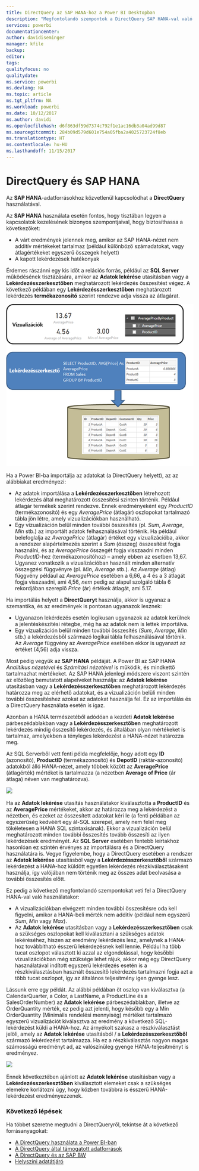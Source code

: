 ```yaml
---
title: DirectQuery az SAP HANA-hoz a Power BI Desktopban
description: "Megfontolandó szempontok a DirectQuery SAP HANA-val való használatakor"
services: powerbi
documentationcenter: 
author: davidiseminger
manager: kfile
backup: 
editor: 
tags: 
qualityfocus: no
qualitydate: 
ms.service: powerbi
ms.devlang: NA
ms.topic: article
ms.tgt_pltfrm: NA
ms.workload: powerbi
ms.date: 10/12/2017
ms.author: davidi
ms.openlocfilehash: d6f863df59d7374c792f1e1ac16db3a04ad99d87
ms.sourcegitcommit: 284b09d579d601e754a05fba2a4025723724f8eb
ms.translationtype: HT
ms.contentlocale: hu-HU
ms.lasthandoff: 11/15/2017
---
```

# <a name="directquery-and-sap-hana"></a>DirectQuery és SAP HANA
Az **SAP HANA**-adatforrásokhoz közvetlenül kapcsolódhat a **DirectQuery** használatával.

Az **SAP HANA** használata esetén fontos, hogy tisztában legyen a kapcsolatok kezelésének bizonyos szempontjaival, hogy biztosíthassa a következőket:

* A várt eredmények jelennek meg, amikor az SAP HANA-nézet nem additív mértékeket tartalmaz (például különböző számadatokat, vagy átlagértékeket egyszerű összegek helyett)
* A kapott lekérdezések hatékonyak

Érdemes rászánni egy kis időt a relációs forrás, például az **SQL Server** működésének tisztázására, amikor az **Adatok lekérése** utasításban vagy a **Lekérdezésszerkesztőben** meghatározott lekérdezés összesítést végez. A következő példában egy **Lekérdezésszerkesztőben** meghatározott lekérdezés **termékazonosító** szerint rendezve adja vissza az átlagárat.

![](media/desktop-directquery-sap-hana/directquery-sap-hana_01.png)

Ha a Power BI-ba importálja az adatokat (a DirectQuery helyett), az az alábbiakat eredményezi:

* Az adatok importálása a **Lekérdezésszerkesztőben** létrehozott lekérdezés által meghatározott összesítési szinten történik. Például átlagár termékek szerint rendezve. Ennek eredményeként egy *ProductID* (termékazonosító) és egy *AveragePrice* (átlagár) oszlopokat tartalmazó tábla jön létre, amely vizualizációkban használható.
* Egy vizualizáción belül minden további összesítés (pl. *Sum*, *Average*, *Min* stb.) az importált adatok felhasználásával történik.  Ha például belefoglalja az *AveragePrice* (átlagár) értéket egy vizualizációba, akkor a rendszer alapértelmezés szerint a *Sum* (összeg) összesítést fogja használni, és az *AveragePrice* összegét fogja visszaadni minden *ProductID*-hez (termékazonosítóhoz) – amely ebben az esetben 13,67. Ugyanez vonatkozik a vizualizációban használt minden alternatív összegzési függvényre (pl. *Min*, *Average* stb.). Az *Average* (átlag) függvény például az *AveragePrice* esetében a 6,66, a 4 és a 3 átlagát fogja visszaadni, ami 4,56, *nem* pedig az alapul szolgáló tábla 6 rekordjában szereplő *Price* (ár) értékek átlagát, ami 5.17.

Ha importálás helyett a **DirectQueryt** használja, akkor is ugyanaz a szemantika, és az eredmények is pontosan ugyanazok lesznek:

* Ugyanazon lekérdezés esetén logikusan ugyanazok az adatok kerülnek a jelentéskészítési rétegbe, még ha az adatok nem is lettek importálva.
* Egy vizualizáción belül minden további összesítés (*Sum*, *Average*, *Min* stb.) a lekérdezésből származó logikai tábla felhasználásával történik. Az *Average* függvény az *AveragePrice* esetében ekkor is ugyanazt az értéket (4,56) adja vissza.

Most pedig vegyük az **SAP HANA** példáját. A Power BI az SAP HANA *Analitikus nézetével* és *Számítási nézetével* is működik, és mindkettő tartalmazhat mértékeket. Az SAP HANA jelenlegi módszere viszont szintén az előzőleg bemutatott alapelveket használja: az **Adatok lekérése** utasításban vagy a **Lekérdezésszerkesztőben** meghatározott lekérdezés határozza meg az elérhető adatokat, és a vizualizáción belüli minden további összesítéshez azokat az adatokat használja fel. Ez az importálás és a DirectQuery használata esetén is igaz.

Azonban a HANA természetéből adódóan a kezdeti **Adatok lekérése** párbeszédablakban vagy a **Lekérdezésszerkesztőben** meghatározott lekérdezés mindig összesítő lekérdezés, és általában olyan mértékeket is tartalmaz, amelyekben a tényleges lekérdezést a HANA-nézet határozza meg.

Az SQL Serverből vett fenti példa megfelelője, hogy adott egy **ID** (azonosító), **ProductID** (termékazonosító) és **DepotID** (raktár-azonosító) adatokból álló HANA-nézet, amely többek között az **AveragePrice** (átlagérték) mértéket is tartalmazza (a nézetben **Average of Price** (ár átlaga) néven van meghatározva).

![](media/desktop-directquery-sap-hana/directquery-sap-hana_02.png)

Ha az **Adatok lekérése** utasítás használatakor kiválasztotta a **ProductID** és az **AveragePrice** mértékeket, akkor az határozza meg a lekérdezést a nézetben, és ezeket az összesített adatokat kéri le (a fenti példában az egyszerűség kedvéért egy ál-SQL szerepel, amely nem felel meg tökéletesen a HANA SQL szintaxisának). Ekkor a vizualizáción belül meghatározott minden további összesítés tovább összesíti az ilyen lekérdezések eredményét. Az **SQL Server** esetében fentebb leírtakhoz hasonlóan ez szintén érvényes az importálásra és a DirectQuery használatára is. Vegye figyelembe, hogy a DirectQuery esetében a rendszer az **Adatok lekérése** utasításból vagy a **Lekérdezésszerkesztőből** származó lekérdezést a HANA-hoz küldött egyetlen lekérdezés részkiválasztásaként használja, így valójában nem történik meg az összes adat beolvasása a további összesítés előtt.

Ez pedig a következő megfontolandó szempontokat veti fel a DirectQuery HANA-val való használatakor:

* A vizualizációkban elvégzett minden további összesítésre oda kell figyelni, amikor a HANA-beli mérték nem additív (például nem egyszerű *Sum*, *Min* vagy *Max*).
* Az **Adatok lekérése** utasításban vagy a **Lekérdezésszerkesztőben** csak a szükséges oszlopokat kell kiválasztani a szükséges adatok lekéréséhez, hiszen az eredmény lekérdezés lesz, amelynek a HANA-hoz továbbítható ésszerű lekérdezésnek kell lennie. Például ha több tucat oszlopot választott ki azzal az elgondolással, hogy későbbi vizualizációkban még szüksége lehet rájuk, akkor még egy DirectQuery használatával indított egyszerű lekérdezés esetén is a részkiválasztásban használt összesítő lekérdezés tartalmazni fogja azt a több tucat oszlopot, így az általános teljesítmény igen gyenge lesz.

Lássunk erre egy példát. Az alábbi példában öt oszlop van kiválasztva (a CalendarQuarter, a Color, a LastName, a ProductLine és a SalesOrderNumber) az **Adatok lekérése** párbeszédablakban, illetve az OrderQuantity mérték, ez pedig azt jelenti, hogy később egy a Min OrderQuantity (Minimális rendelési mennyiség) mértéket tartalmazó egyszerű vizualizációt kiválasztva az eredmény a következő SQL-lekérdezést küldi a HANA-hoz. Az árnyékolt szakasz a részkiválasztást jelöli, amely az **Adatok lekérése** utasításból /  a **Lekérdezésszerkesztőből** származó lekérdezést tartalmazza. Ha ez a részkiválasztás nagyon magas számosságú eredményt ad, az valószínűleg gyenge HANA-teljesítményt is eredményez.

![](media/desktop-directquery-sap-hana/directquery-sap-hana_03.png)

Ennek következtében ajánlott az **Adatok lekérése** utasításban vagy a **Lekérdezésszerkesztőben** kiválasztott elemeket csak a szükséges elemekre korlátozni úgy, hogy közben továbbra is ésszerű HANA-lekérdezést eredményezzenek.

### <a name="next-steps"></a>Következő lépések
Ha többet szeretne megtudni a DirectQueryről, tekintse át a következő forrásanyagokat:

* [A DirectQuery használata a Power BI-ban](desktop-directquery-about.md)
* [A DirectQuery által támogatott adatforrások](desktop-directquery-data-sources.md)
* [A DirectQuery és az SAP BW](desktop-directquery-sap-bw.md)
* [Helyszíni adatátjáró](service-gateway-onprem.md)

